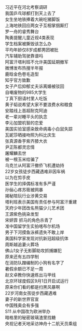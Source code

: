 习近平在河北考察调研  
我国乒乓球都打到天上去了  
女生坐地铁捧着大碗吃猪脚饭  
上海地铁回应两女子互相掌掴厮打  
罗一舟的睿秀舞台  
陶勇提醒儿童近视4类表现  
学生档案被撕毁该怎么办  
平均年龄仅8岁成都男团被批  
汽车辅助驾驶靠谱吗  
阿富汗塔利班不允许美国延期撤军  
微博发布热搜半年报  
鹿晗金色卷毛造型  
知乎官方致歉  
女子产后抑郁丈夫诉离婚被驳回  
自嘲废物的985大学生  
丁真下厨请村里人吃饭  
黄子韬说希望大家不要浪费水和粮食  
安踏线上首超耐克阿迪  
老一辈对睡平头的执念  
李沁加盟机智的恋爱  
美国实验室感染致命病毒小白鼠失踪  
瓦妮莎晒接吻照为科比庆生  
张真源香芋紫齐膝大衣  
尹正陈都灵恋情  
屠耀麟去世  
被一根玉米给骗了  
乌克兰从阿富汗撤侨飞机遭劫持  
22岁女孩徒步西藏遇难非因车祸  
以为在剪手皮  
医学生的择偶标准有多严谨  
孙俪心疼苏筱被网暴  
揭秘陪玩行业涉黄交易  
塔利班表示美国有责任参与阿富汗重建  
天府少年团改名熊猫少儿艺术团  
王源紫色挑染发型  
宋妍霏 抓马的角色杀青了  
准中国留学生实拍喀布尔机场  
男子下河摸鱼泳裤遗失不敢上岸  
美国科学家发现对抗新冠超级抗体  
周斯越追妻火葬场  
佛山1女子无影脚助攻抓捕嫌犯  
原来还有五四学制  
在消防队蹭编制的小狗有名字了  
暑假余额已不足一周  
赵文卓教你快速练出马甲线  
北京环球度假区9月1日开启试运行  
原来你们看的都是扫黑风暴啊  
22岁河南女孩徒步西藏遇难  
妻子的新世界官宣  
中国残奥会有多强  
S11 从中国改为欧洲举办  
暗格里的秘密玻璃渣里找糖  
央视记者天地采访神舟十二航天员乘组  
